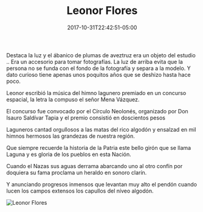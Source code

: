 ﻿---
title: "Leonor Flores"
description: "Autora del himno Lagunero Torreón Coahuila 1925"
slug: "d"
image: pic14.jpg
keywords: ""
categories: 
    - ""
    - ""
date: 2017-10-31T22:42:51-05:00
draft: false
---
Destaca la luz y el ábanico de plumas de aveztruz era un objeto del estudio .. Era un accesorio para tomar fotografías. La luz de arriba evita que la persona no se funda con el fondo de la fotografía y separa a la modelo.  Y dato curioso tiene apenas unos poquitos años que se deshizo hasta hace poco.

Leonor escribió la música del himno lagunero premiado en un concurso espacial, la letra la compuso el señor Mena Vázquez.

El concurso fue convocado por el Círculo Neolonés, organizado por Don Isauro Saldívar Tapia y el premio consistió en doscientos pesos

Laguneros cantad orgullosos
a las matas del rico algodón 
y ensalzad en mil himnos hermosos
las grandezas de nuestra región.

Que siempre recuerde la historia
de la Patria este bello girón 
que se llama Laguna y es gloria
de los pueblos en esta Nación.

Cuando el Nazas sus aguas derrama
abarcando uno al otro confín
por doquiera su fama proclama
un heraldo en sonoro clarín. 

Y anunciando progresos inmensos
que levantan muy alto el pendón
cuando lucen los campos extensos 
los capullos del níveo algodón.


![Leonor Flores](https://claudiaguerreros.github.io/juliososa/img/pic14.jpg)
